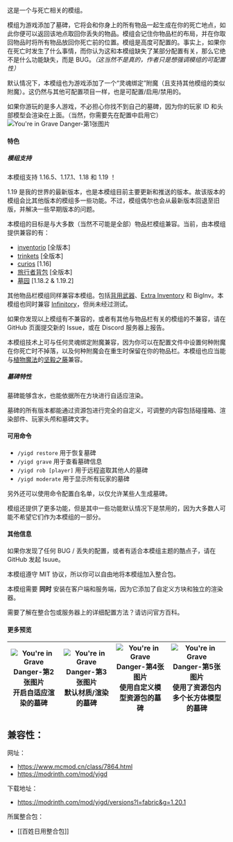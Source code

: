 
这是一个与死亡相关的模组。

模组为游戏添加了墓碑，它将会和你身上的所有物品一起生成在你的死亡地点，如此你便可以返回该地点取回你丢失的物品。模组会记住你物品栏的布局，并在你取回物品时将所有物品放回你死亡前的位置。模组是高度可配置的。事实上，如果你在死亡时发生了什么事情，而你认为这和本模组缺失了某部分配置有关，那么它绝不是什么功能缺失，而是 BUG。_（这当然不是真的，作者只是想强调模组的可配置性）_

默认情况下，本模组也为游戏添加了一个“灵魂绑定”附魔（且支持其他模组的类似附魔）。这仍然与其他可配置项目一样，也是可配置/启用/禁用的。

如果你游玩的是多人游戏，不必担心你找不到自己的墓碑，因为你的玩家 ID 和头部模型会渲染在上面。（当然，你需要先在配置中启用它）![You're in Grave Danger-第1张图片](https://i.mcmod.cn/editor/upload/20221011/1665490226_2_AxGE.webp)

#### 特色

##### 模组支持

本模组支持 1.16.5、1.17.1、1.18 和 1.19 ！

1.19 是我的世界的最新版本，也是本模组目前主要更新和推送的版本。故该版本的模组会比其他版本的模组多一些功能。不过，模组偶尔也会从最新版本回退至旧版，并解决一些早期版本的问题。

本模组的目标是与大多数（当然不可能是全部）物品栏模组兼容。当前，由本模组提供兼容的有：

- [inventorio](https://www.mcmod.cn/class/4157.html "inventorio") [全版本]
- [trinkets](https://www.mcmod.cn/class/3985.html "trinkets") [全版本]
- [curios](https://www.mcmod.cn/class/2029.html "curios") [1.16]
- [旅行者背包](https://www.mcmod.cn/class/1732.html "旅行者背包") [全版本]
- [墓园](https://www.mcmod.cn/class/4988.html "墓园") [1.18.2 & 1.19.2]

其他物品栏模组同样兼容本模组。包括[背用武器](https://www.mcmod.cn/class/3428.html "背用武器")、[Extra Inventory](https://www.mcmod.cn/class/6746.html "extra inventory") 和 BigInv。本模组也同时兼容 [Infinitory](https://www.mcmod.cn/class/7846.html "infinitory")，但尚未经过测试。

如果你发现以上模组有不兼容的，或者有其他与物品栏有关的模组的不兼容，请在 GitHub 页面提交新的 Issue，或在 Discord 服务器上报告。

本模组技术上可与任何灵魂绑定附魔兼容，因为你可以在配置文件中设置何种附魔在你死亡时不掉落，以及何种附魔会在重生时保留在你的物品栏。本模组也应当能与[植物魔法](https://www.mcmod.cn/class/332.html "植物魔法")的[坚毅之藤](https://www.mcmod.cn/item/45045.html "坚毅之藤")兼容。

##### 墓碑特性

墓碑能够含水，也能依据所在方块进行自适应渲染。

墓碑的所有版本都能通过资源包进行完全的自定义，可调整的内容包括碰撞箱、渲染部件、玩家头颅和墓碑文字。

#### 可用命令

- `/yigd restore`
    用于恢复墓碑
- `/yigd grave`
    用于查看墓碑信息
- `/yigd rob [player]`
    用于远程盗取其他人的墓碑
- `/yigd moderate`
    用于显示所有玩家的墓碑

另外还可以使用命令配置白名单，以仅允许某些人生成墓碑。

模组还提供了更多功能，但是其中一些功能默认情况下是禁用的，因为大多数人可能不希望它们作为本模组的一部分。

#### 其他信息

如果你发现了任何 BUG / 丢失的配置，或者有适合本模组主题的酷点子，请在 GitHub 发起 Isuue。

本模组遵守 MIT 协议，所以你可以自由地将本模组加入整合包。

本模组需要 **同时** 安装在客户端和服务端，因为它添加了自定义方块和独立的渲染器。

需要了解在整合包或服务器上的详细配置方法？请访问官方百科。

#### 更多预览

| ![You're in Grave Danger-第2张图片](https://i.mcmod.cn/editor/upload/20221011/1665490240_2_VAcW.webp)开启自适应渲染的墓碑 | ![You're in Grave Danger-第3张图片](https://i.mcmod.cn/editor/upload/20221011/1665490254_2_rKlk.webp)默认材质/渲染的墓碑 | ![You're in Grave Danger-第4张图片](https://i.mcmod.cn/editor/upload/20221011/1665490264_2_DrAo.webp)使用自定义模型资源包的墓碑 | ![You're in Grave Danger-第5张图片](https://i.mcmod.cn/editor/upload/20221011/1665490276_2_XKmY.webp)使用了资源包内多个长方体模型的墓碑 |
| ----------------------------------------------------------------------------------------------------------- | ----------------------------------------------------------------------------------------------------------- | -------------------------------------------------------------------------------------------------------------- | ------------------------------------------------------------------------------------------------------------------ |

兼容性：
- 

网址：
- https://www.mcmod.cn/class/7864.html
- https://modrinth.com/mod/yigd

下载地址：
- https://modrinth.com/mod/yigd/versions?l=fabric&g=1.20.1

所属整合包：
- [[百姓日用整合包]]